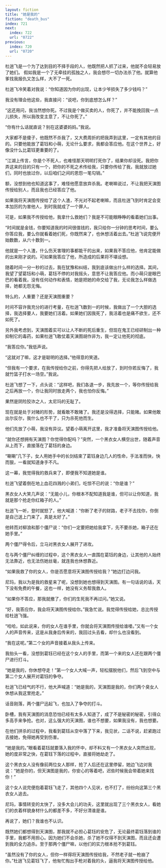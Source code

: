 ```yaml
---
layout: fiction
title: "她是我的"
fiction: "death_bus"
index: 721
next:
  index: 722
  url: "0722"
previous:
  index: 720
  url: "0720"
---
```

杜逍飞是一个为了达到目的不择手段的人，他既然把人抓了过来，他就不会轻易放了她们。   假如我是一个了无牵挂的孤独之人，我会想尽一切办法杀了他。就算他爹找我报仇又怎么样，大不了一死。

杜逍飞冷笑着对我说：“你知道因为你的出现，让本少爷损失了多少钱吗？”

我没有理会他这些，我直接问：“说吧，你到底想怎么样？”

“这还用问，我当然想你死。不过我是个做买卖的人，你死了，并不能挽回我一点儿损失，所以我改变主意了，不让你死了。”

“你有什么话就直说？别在这婆婆妈妈。”我说。

大家都不是傻子，他既然不杀我了，又大费周折的把我弄到这里，一定有其他的目的。只要他能放了葛钰和小萌，无论什么要求，我都会答应他。在这个世界上，好像没什么比葛钰更重要的了。

“江湖上传言，你是个不死人，也难怪那天明明打死你了，结果你却没死。我把你弄这来的目的只有一个，把你的不死之术传给我，只要你传给了我，我就放过她们，同时也放过你，以后咱们之间的恩怨一笔勾销。”

额，没想到他也知道这事了，难怪他愿意放弃杀我。老喇嘛说过，不让我把天演图传授给别人，而且我也已经答应了他。

如果我将天演图传授给了这个人渣，不光对不起老喇嘛，而且杜逍飞到时肯定会变本加厉的为害他人，到时我就成了一个罪人。

可是，如果我不传授给他，我拿什么救她们？我是不可能眼睁睁的看着她们出事。

“时间就是金钱，你要知道我的时间很值钱的，我只给你一分钟的思考时间，要么你答应我，要么你就看着她们死，你既然来了，也休想活着出去。”杜逍飞说完便开始数数，从六十数到一。

他就是一个人渣，什么伤天害理的事都能干的出来，如果我不答应他，他肯定能做的出来刚才说的。可如果我答应了他，所造成的后果将不堪设想。

随着时间一分一秒的过去，我在犹豫和纠结，我到底该做出什么样的选择。其间，我望了望葛钰和小萌，葛钰不停的对我摇头，意思不让我答应他。而小萌只是眼巴巴的看着我，没有任何动作和表情，她是把她的命交给了我，无论我怎么样做选择，她都无怨无悔。

特么的，人重要？还是天演图重要？

时间不容许我充分的进行考量，在杜逍飞数到一的时候，我做出了一个大胆的选择，我选择要人，我要她们活着。如果她们因我死了，我活着也是痛不欲生，还不如死了。

另外我考虑到，天演图着实可以让人不断的死后重生，但现在鬼王已经研制出一种抑制它的毒药，如果杜逍飞敢仗着天演图胡作非为，我一定让他死的彻底。

“我答应你。”我低声说。

“这就对了嘛，这才是聪明的选择。”他得意的笑道。

“但我有一个要求，在我传授给你之前，你得先把人给放了，到时你若反悔了，我就竹篮子打水一场空。”我说。

杜逍飞想了一下，点头说：“这样吧，我们各退一步，我先放一个，等你传授给我之后再放一个，你让我同时放走两个，我也怕你反悔。”

果然是阴险狡诈之人，太尼玛的无耻了。

现在就是处于对赌的形势，就看敢不敢赌了。我还是没得选择，只能赌。如果他敢出尔反尔，我什么也不干了，只为杀死他而生。

他们先放了小萌，我没有异议。望着小萌离开这里，我才准备将天演图传授给他。

“就你还想拥有天演图？你觉得你配吗？”突然，一个黑衣女人横空出世，随着声音从上而下，直接落在了葛钰的身边。

“唰唰”几下子，女人用她手中的长剑结束了葛钰身边几人的性命，手法准而快，快而狠，一看就知道身手不凡。

这一幕，我觉得我的救兵来了，即便我不知道她是谁。

杜逍飞望着倒在地上血花四溅的小弟们，吃惊不已的说：“你是谁？”

黑衣女人大笑几声说：“无能小儿，你根本不配知道我是谁，但可以让你知道，我就是那个抢走你红箱子的人。”

杜逍飞一听，登时就怒了，他大喊道：“你断了老子的财路，老子不去找你，你倒是自己送上门来了，真是太好了。”

他转而对柳浪和那个僵尸说：“你们一定要把她给我拿下，先不要杀她，箱子还在她手里。”

两个僵尸得令后，立马对黑衣女人展开了进攻。

在与两个僵尸纠缠的过程中，这个黑衣女人一直围在葛钰的身边，让其他的人始终无法靠近，也无法伤她丝毫，就连我也休想靠近。

“如果我救了你的女人，你是否愿意将天演图传授给我？”她边打边问我。

尼玛，我以为是我的救星来了呢，没想到她也想得到天演图。有一句话说的话，天下没有免费的午餐，这也一样，她没有义务帮我救人。

“如果你不答应，那我就撤了，你们的生死我不再过问。”她又说。

“好，我答应你，我会将天演图传授给你。”我急忙说。我觉得传授给她，总比传授给杜逍飞强。

“哈哈，如此说来，你的女人在谁手里，你就会将天演图传授给谁喽。”又有一个女人的声音传来，这是从我身后传来的，我回过头去看，却什么也没看到。

“我在这呢。”第二个女的声音接着从我头上传来。

我抬头一看，没想到葛钰已经在这个女人的手里，而第一个来的女人还在跟两个僵尸进行打斗。

“她是我的，你休想夺走！”第一个女人大喊一声，轻松摆脱他们，然后飞到空中与第二个女人展开对葛钰的争夺。

杜逍飞已经气的不行，他大声喊道：“她是我的，天演图是我的，你们两个臭女人休想从我这里抢走。”

话音刚落，两个僵尸迅起飞，也加入了争夺的打斗。

卧槽，我有天演图的消息恐怕已经有太多人知道了，成了不是秘密的秘密，引得众多高手来争抢。也对，这么强大的天演图，谁也不想要，如果我没有，我也想要。

在他们拼杀的过程中，我看到葛钰从空中落了下来，我见状，二话不说，赶紧跑过去接她，免得她再受到伤害。

“她是我的。”眼看着葛钰就要落入我的怀中，却不料又有一个黑衣女人突然出现，她的度非常之快，在葛钰下落的过程中，直接将她劫走了。

这个黑衣女人没有像前两位女人那样，抢了人后还在这里停留，她边飞边对我说：“她是你的，但天演图是我的，你安心的等着吧，迟些时候我会带着她来找你！”

这个女人说完便抱着葛钰飞走了，其他四个人见状，也不打了，纷纷向这第三个黑衣女人追去。

尼玛，事情转变的太快了，没多大会儿的功夫，这里就出现了三个黑衣女人，看她们的衣着样貌身材什么的都差不多，不好分清谁是谁。

再说了，她们？我谁也不认识。

既然她们都想得到天演图，那我就不必担心葛钰的安危了，无论最终葛钰落到谁的手里，我都不用担心。因为她们不会杀她，杀了她不仅得不到天演图，而且还会遭到我的全力追杀。至于那两个僵尸嘛，以他们的实力根本抢不到葛钰。

“虽然没有了你的女人，但你一样得将天演图传授给我，不然老子就一枪崩了你。”杜逍飞见葛钰飞了，他匆忙掏出手枪对着我的头，逼我将天演图传授给他。